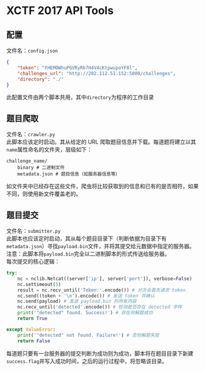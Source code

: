 # XCTF 2017 API Tools

## 配置
文件名：`config.json`
```json
{
	"token": "FHEMOWhuPGVRyRb7H4V4cKtpwupoYF8l",
	"challenges_url": "http://202.112.51.152:5000/challenges",
	"directory": "./"
}
```
此配置文件由两个脚本共用，其中`directory`为程序的工作目录



## 题目爬取
文件名：`crawler.py`  
此脚本应该定时启动。其从给定的 URL 爬取题目信息并下载。每道题将建立以其`name`属性命名的文件夹，层级如下：
```
challenge_name/
    binary # 二进制文件
    metadata.json # 题目信息（如服务器信息等）
```
如文件夹中已经存在这些文件，爬虫将比较获取到的信息和已有的是否相符，如果不同，则使用新文件覆盖老的。

## 题目提交
文件名：`submitter.py`  
此脚本也应该定时启动，其从每个题目目录下（判断依据为目录下有`metadata.json`）寻找`payload.bin`文件，并将其提交给元数据中指定的服务器。  
注意：此脚本将`payload.bin`完全以二进制脚本的形式传送给服务器。  
每次提交的核心逻辑：
```python
try:
    nc = nclib.Netcat((server['ip'], server['port']), verbose=False)
    nc.settimeout(5)
    result = nc.recv_until('Token:'.encode()) # 对方会首先请求 token
    nc.send((token + '\n').encode()) # 发送 token 并确认
    nc.send(payload) # 发送 payload.bin 的所有内容
    nc.recv_until('detected'.encode()) # 检测是否存在 detected 字样
    print('"detected" found. Success!') # 存在则解题成功
    return True

except ValueError:
    print('"detected" not found. Failure!') # 否则解题失败
    return False
```
每道题只要有一台服务器的提交判断为成功则为成功，脚本将在题目目录下新建`success.flag`并写入成功时间，之后的运行过程中，将忽略该目录。




